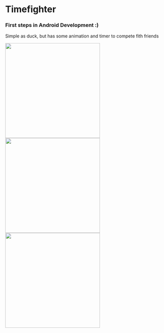 # Timefighter
### First steps in Android Development :)

Simple as duck, but has some animation and timer to compete fith friends

<img src="https://user-images.githubusercontent.com/46136468/148582556-aeb3c35a-27e5-4af2-b93e-6d5064d51a53.png" width="300"> <img src="https://user-images.githubusercontent.com/46136468/148583146-68558840-d2b8-468b-80c8-a81371985fe2.png" width="300"> <img src="https://user-images.githubusercontent.com/46136468/148583195-495d4490-d2ac-4789-9865-5916963ca46a.png" width="300">
